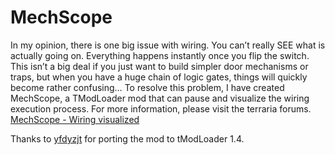 # MechScope

In my opinion, there is one big issue with wiring. You can’t really SEE what is actually going on. Everything happens instantly once you flip the switch. This isn’t a big deal if you just want to build simpler door mechanisms or traps, but when you have a huge chain of logic gates, things will quickly become rather confusing… To resolve this problem, I have created MechScope, a TModLoader mod that can pause and visualize the wiring execution process.
For more information, please visit the terraria forums.\
[MechScope - Wiring visualized](https://forums.terraria.org/index.php?threads/mechscope-wiring-visualized.70665/)

Thanks to [yfdyzjt](https://github.com/yfdyzjt) for porting the mod to tModLoader 1.4.
